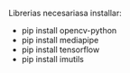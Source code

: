 Librerias necesariasa installar:
- pip install opencv-python
- pip install mediapipe
- pip install tensorflow
- pip install imutils
